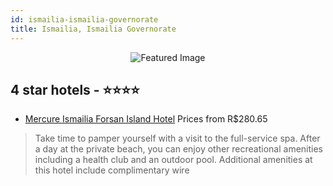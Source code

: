 ```yaml
---
id: ismailia-ismailia-governorate
title: Ismailia, Ismailia Governorate
---
```


<center><img src="https://i.travelapi.com/hotels/1000000/900000/892500/892415/02c3b49f_z.jpg" alt="Featured Image" /></center>


##  4 star hotels - ⭐️⭐️⭐️⭐️

-    [Mercure Ismailia Forsan Island Hotel](https://us.hurb.com/hotels/ismailia/mercure-ismailia-forsan-island-hotel-JNP-JP146637?cmp=18055) Prices from R$280.65
   > Take time to pamper yourself with a visit to the full-service spa. After a day at the private beach, you can enjoy other recreational amenities including a health club and an outdoor pool. Additional amenities at this hotel include complimentary wire
